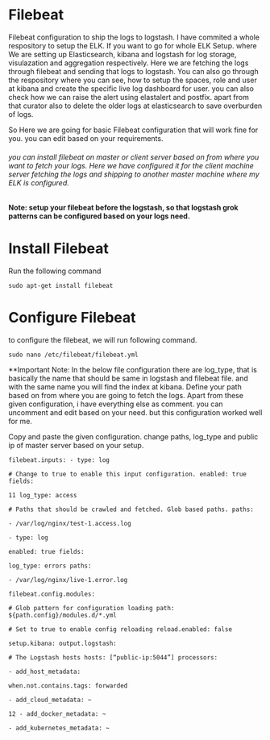 # Filebeat

Filebeat configuration to ship the logs to logstash. I have commited a whole respository to setup the ELK. If you want to go for whole ELK Setup. where We are setting up Elasticsearch, kibana and logstash for log storage, visulazation and aggregation respectively. Here we are fetching the logs through filebeat and sending that logs to logstash. 
You can also go through the respository where you can see, how to setup the spaces, role and user at kibana and create the specific live log dashboard for user. 
you can also check how we can raise the alert using elastalert and postfix. apart from that curator also to delete the older logs at elasticsearch to save overburden of logs. 


So Here we are going for basic Filebeat configuration that will work fine for you. you can edit based on your requirements. 

###### you can install filebeat on master or client server based on from where you want to fetch your logs. Here we have configured it for the client machine server fetching the logs and shipping to another master machine where my ELK is configured.  

**Note: setup your filebeat before the logstash, so that logstash grok patterns can be configured based on your logs need.** 

# Install Filebeat

Run the following command 
```
sudo apt-get install filebeat
```

# Configure Filebeat 

to configure the filebeat, we will run following command. 
```
sudo nano /etc/filebeat/filebeat.yml
```

**Important Note: In the below file configuration there are log_type, that is basically the name that should be same in logstash and filebeat file. and with the same name you will find the index at kibana. Define your path based on from where you are going to fetch the logs. Apart from these given configuration, i have everything else as comment. you can uncomment and edit based on your need. but this configuration worked well for me. 

Copy and paste the given configuration. change paths, log_type and public ip of master server based on your setup. 

```
filebeat.inputs: - type: log

# Change to true to enable this input configuration. enabled: true fields:

11 log_type: access

# Paths that should be crawled and fetched. Glob based paths. paths:

- /var/log/nginx/test-1.access.log

- type: log

enabled: true fields:

log_type: errors paths:

- /var/log/nginx/live-1.error.log

filebeat.config.modules:

# Glob pattern for configuration loading path: ${path.config}/modules.d/*.yml

# Set to true to enable config reloading reload.enabled: false

setup.kibana: output.logstash:

# The Logstash hosts hosts: [“public-ip:5044”] processors:

- add_host_metadata:

when.not.contains.tags: forwarded

- add_cloud_metadata: ~

12 - add_docker_metadata: ~

- add_kubernetes_metadata: ~

```


